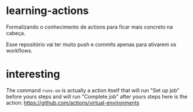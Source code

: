 # learning-actions
Formalizando o conhecimento de actions para ficar mais concreto na cabeça.  

Esse repositório vai ter muito push e commits apenas para ativarem os workflows.  

# interesting
The command `runs-on` is actually a action itself that will run "Set up job" before yours steps and will run "Complete job" after yours steps here is the action: https://github.com/actions/virtual-environments  
